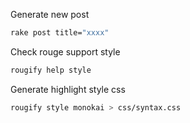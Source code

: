 Generate new post

```sh
rake post title="xxxx"
```

Check rouge support style

```sh
rougify help style
```

Generate highlight style css

```sh
rougify style monokai > css/syntax.css
```
